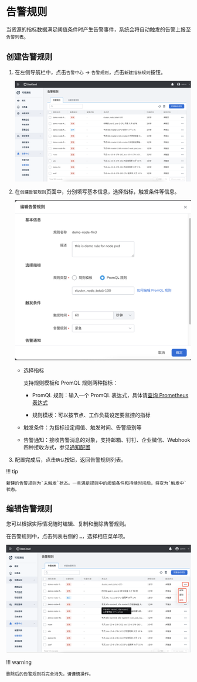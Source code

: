 # 告警规则

当资源的指标数据满足阈值条件时产生告警事件，系统会将自动触发的告警上报至`告警列表`。

## 创建告警规则

1. 在左侧导航栏中，点击`告警中心` -> `告警规则`，点击`新建指标规则`按钮。

    ![新建指标规则](../../images/rule01.png)

2. 在`创建告警规则`页面中，分别填写基本信息，选择指标，触发条件等信息。

    ![新建指标规则](../../images/rule02.png)

    - 选择指标
  
        支持规则模板和 PromQL 规则两种指标：
    
        - PromQL 规则：输入一个 PromQL 表达式，具体请[查询 Prometheus 表达式](https://prometheus.io/docs/prometheus/latest/querying/basics/)
      
        - 规则模板：可以按节点、工作负载设定要监控的指标

    - 触发条件：为指标设定阈值、触发时间、告警级别等

    - 告警通知：接收告警消息的对象，支持邮箱、钉钉、企业微信、Webhook 四种接收方式，参见[通知配置](message.md)

3. 配置完成后，点击`确认`按钮，返回告警规则列表。

!!! tip

    新建的告警规则为`未触发`状态。一旦满足规则中的阈值条件和持续时间后，将变为`触发中`状态。

## 编辑告警规则

您可以根据实际情况随时编辑、复制和删除告警规则。

在告警规则中，点击列表右侧的 `…`，选择相应菜单项。

![新建指标规则](../../images/rule03.png)

!!! warning

    删除后的告警规则将完全消失，请谨慎操作。
